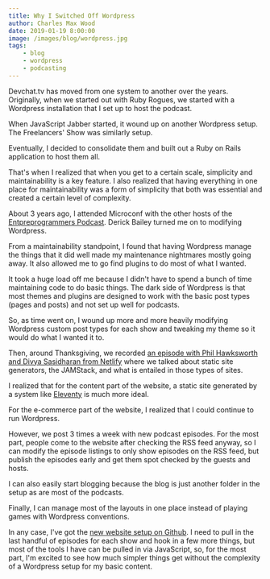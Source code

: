 ```yaml
---
title: Why I Switched Off Wordpress
author: Charles Max Wood
date: 2019-01-19 8:00:00
image: /images/blog/wordpress.jpg
tags:
    - blog
    - wordpress
    - podcasting
---
```


Devchat.tv has moved from one system to another over the years. Originally, when we started out with Ruby Rogues, we started with a Wordpress installation that I set up to host the podcast.

When JavaScript Jabber started, it wound up on another Wordpress setup. The Freelancers' Show was similarly setup.

Eventually, I decided to consolidate them and built out a Ruby on Rails application to host them all.

That's when I realized that when you get to a certain scale, simplicity and maintainability is a key feature. I also realized that having everything in one place for maintainability was a form of simplicity that both was essential and created a certain level of complexity.

About 3 years ago, I attended Microconf with the other hosts of the [Entpreprogrammers Podcast](https://entreprogrammers.com). Derick Bailey turned me on to modifying Wordpress.

From a maintainability standpoint, I found that having Wordpress manage the things that it did well made my maintenance nightmares mostly going away. It also allowed me to go find plugins to do most of what I wanted.

It took a huge load off me because I didn't have to spend a bunch of time maintaining code to do basic things. The dark side of Wordpress is that most themes and plugins are designed to work with the basic post types (pages and posts) and not set up well for podcasts.

So, as time went on, I wound up more and more heavily modifying Wordpress custom post types for each show and tweaking my theme so it would do what I wanted it to.

Then, around Thanksgiving, we recorded [an episode with Phil Hawksworth and Divya Sasidharan from Netlify](https://devchat.tv/js-jabber/jsj-347-jamstack-with-divya-sasidharan-phil-hawksworth/) where we talked about static site generators, the JAMStack, and what is entailed in those types of sites.

I realized that for the content part of the website, a static site generated by a system like [Eleventy](https://www.11ty.io/) is much more ideal.

For the e-commerce part of the website, I realized that I could continue to run Wordpress.

However, we post 3 times a week with new podcast episodes. For the most part, people come to the website after checking the RSS feed anyway, so I can modify the episode listings to only show episodes on the RSS feed, but publish the episodes early and get them spot checked by the guests and hosts.

I can also easily start blogging because the blog is just another folder in the setup as are most of the podcasts.

Finally, I can manage most of the layouts in one place instead of playing games with Wordpress conventions.

In any case, I've got the [new website setup on Github](https://github.com/cmaxw/devchat-eleventy). I need to pull in the last handful of episodes for each show and hook in a few more things, but most of the tools I have can be pulled in via JavaScript, so, for the most part, I'm excited to see how much simpler things get without the complexity of a Wordpress setup for my basic content.